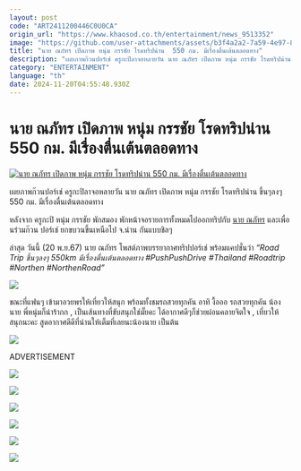 ```yaml
---
layout: post
code: "ART2411200446C0U0CA"
origin_url: "https://www.khaosod.co.th/entertainment/news_9513352"
image: "https://github.com/user-attachments/assets/b3f4a2a2-7a59-4e97-87cc-c5c80edd25e9"
title: "นาย ณภัทร เปิดภาพ หนุ่ม กรรชัย โรดทริปน่าน  550 กม. มีเรื่องตื่นเต้นตลอดทาง"
description: "เผยภาพก๊วนปอร์เช่ ครูกะปิลาจอหลายวัน นาย ณภัทร เปิดภาพ หนุ่ม กรรชัย โรดทริปน่าน ขึ้นๆลงๆ 550 กม. มีเรื่องตื่นเต้นตลอดทาง หลังจาก ครูกะปิ หนุ่ม กรรชัย"
category: "ENTERTAINMENT"
language: "th"
date: 2024-11-20T04:55:48.930Z
---
```


# นาย ณภัทร เปิดภาพ หนุ่ม กรรชัย โรดทริปน่าน  550 กม. มีเรื่องตื่นเต้นตลอดทาง

[![นาย ณภัทร เปิดภาพ หนุ่ม กรรชัย โรดทริปน่าน  550 กม. มีเรื่องตื่นเต้นตลอดทาง](https://www.khaosod.co.th/wpapp/uploads/2024/11/ninenoomnan2011679998.jpg "นาย ณภัทร เปิดภาพ หนุ่ม กรรชัย โรดทริปน่าน  550 กม. มีเรื่องตื่นเต้นตลอดทาง")](https://www.khaosod.co.th/wpapp/uploads/2024/11/ninenoomnan2011679998.jpg)

เผยภาพก๊วนปอร์เช่ ครูกะปิลาจอหลายวัน นาย ณภัทร เปิดภาพ หนุ่ม กรรชัย โรดทริปน่าน ขึ้นๆลงๆ 550 กม. มีเรื่องตื่นเต้นตลอดทาง

หลังจาก ครูกะปิ หนุ่ม กรรชัย พักสมอง พักหน้าจอรายการทั้งหมดไปออกทริปกับ [นาย ณภัทร](https://www.facebook.com/ninenaphatofficial) และเพื่อนร่วมก๊วน ปอร์เช่ ยกขบวนขึ้นเหนือไป จ.น่าน กันแบบชิลๆ

ล่าสุด วันนี้ (20 พ.ย.67) นาย ณภัทร โพสต์ภาพบรรยากาศทริปปอร์เช่ พร้อมแคปชั่นว่า _“Road Trip ขึ้นๆลงๆ 550km มีเรื่องตื่นเต้นตลอดทาง #PushPushDrive #Thailand #Roadtrip #Northen #NorthenRoad”_

[![](https://www.khaosod.co.th/wpapp/uploads/2024/11/ninenoomnan20116711.jpg)](https://www.khaosod.co.th/wpapp/uploads/2024/11/ninenoomnan20116711.jpg)

ขณะที่แฟนๆ เข้ามาอวยพรให้เที่ยวให้สนุก พร้อมทั้งชมรถสวยทุกคัน อาทิ งื้อออ รถสวยทุกคัน น้องนาย พี่หนุ่มก็น่าร้ากก , เป็นเส้นทางที่ขับสนุกใช่มั๊ยคะ ได้อากาศดีๆก็ช่วยผ่อนคลายจิตใจ , เที่ยวให้สนุกนะคะ สูดอากาศดีดีที่น่านให้เต็มที่เลยนะน้องนาย เป็นต้น

[![](https://www.khaosod.co.th/wpapp/uploads/2024/11/ninenoomnan20116712.jpg)](https://www.khaosod.co.th/wpapp/uploads/2024/11/ninenoomnan20116712.jpg)

ADVERTISEMENT

[![](https://www.khaosod.co.th/wpapp/uploads/2024/11/n2467663249_1119987789485395_1595948454397125050.jpg)](https://www.khaosod.co.th/wpapp/uploads/2024/11/n2467663249_1119987789485395_1595948454397125050.jpg)

[![](https://www.khaosod.co.th/wpapp/uploads/2024/11/nine1467262002_1119987979485376_7403902612098359609.jpg)](https://www.khaosod.co.th/wpapp/uploads/2024/11/nine1467262002_1119987979485376_7403902612098359609.jpg)

[![](https://www.khaosod.co.th/wpapp/uploads/2024/11/n3467469734_1119988042818703_3888662982379845310.jpg)](https://www.khaosod.co.th/wpapp/uploads/2024/11/n3467469734_1119988042818703_3888662982379845310.jpg)

[![](https://www.khaosod.co.th/wpapp/uploads/2024/11/ninenoomnan20116715.jpg)](https://www.khaosod.co.th/wpapp/uploads/2024/11/ninenoomnan20116715.jpg)

[![](https://www.khaosod.co.th/wpapp/uploads/2024/11/467514846_1119987799485394_4896090712519347587_n.jpg)](https://www.khaosod.co.th/wpapp/uploads/2024/11/467514846_1119987799485394_4896090712519347587_n.jpg)

[![](https://www.khaosod.co.th/wpapp/uploads/2024/11/467763142_1119987839485390_3133053574007669396_n.jpg)](https://www.khaosod.co.th/wpapp/uploads/2024/11/467763142_1119987839485390_3133053574007669396_n.jpg)